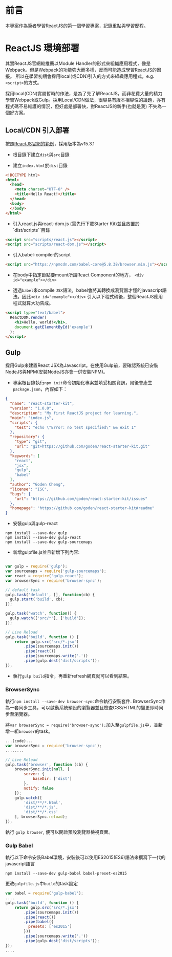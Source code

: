# 前言
本專案作為筆者學習ReactJS的第一個學習專案，記錄重點與學習歷程。

# ReactJS 環境部署
其實ReactJS官網較推薦以Module Handler的形式來組織應用程式，像是Webpack。但是Webpack的功能強大而多樣，反而可能造成學習ReactJS的困擾。
所以在學習初期會採用local(或CDN)引入的方式來組織應用程式，e.g. `<script>`的方式。

採用local(CDN)實屬暫時的作法，是為了先了解ReactJS，而非花費大量的精力學習Webpack或Gulp。採用Local/CDN做法，很容易有版本相容性的議題，亦有程式碼不易維護的情況，但好處是部署快，對ReactJS的新手(也就是我) 不失為一個好方案。

## Local/CDN 引入部署
按照[ReactJS官網的範例](https://facebook.github.io/react/index.html)，採用版本為v15.3.1

* 根目錄下建立`dist`與`src`目錄

* 建立`index.html`於`dist`目錄
```html
<!DOCTYPE html>
<html>
  <head>
    <meta charset="UTF-8" />
    <title>Hello React!</title>
  </head>
  <body>
  </body>
</html>
```

* 引入react.js與react-dom.js (需先行下載Starter Kit)並且放置於`dist/scripts``目錄
```html
<script src="scripts/react.js"></script>
<script src="scripts/react-dom.js"></script>
```

* 引入babel-compiler的script
```html
<script src="https://npmcdn.com/babel-core@5.8.38/browser.min.js"></script>
```

* 在body中指定節點要mount所謂React Component的地方， `<div id="example"></div>`

* 透過`babel`來compile `JSX`語法，babel會將其轉換成瀏覽器才懂的javascript語法。因此`<div id="example"></div>` 引入以下程式碼後，整個ReactJS應用程式就算大功告成。
```html
<script type="text/babel">
  ReactDOM.render(
    <h1>Hello, world!</h1>,
    document.getElementById('example')
  );
</script>
```

## Gulp
採用Gulp來建置React JSX為Javascript。在使用Gulp前，要確認系統已安裝NodeJS與NPM(安裝NodeJS亦會一併安裝NPM)。

* 專案根目錄執行`npm init`命令初始化專案並填妥相關資訊，爾後會產生`package.json`，內容如下：
```json
{
  "name": "react-starter-kit",
  "version": "1.0.0",
  "description": "My first ReactJS project for learning.",
  "main": "index.js",
  "scripts": {
    "test": "echo \"Error: no test specified\" && exit 1"
  },
  "repository": {
    "type": "git",
    "url": "git+https://github.com/goden/react-starter-kit.git"
  },
  "keywords": [
    "react",
    "jsx",
    "gulp",
    "babel"
  ],
  "author": "Goden Cheng",
  "license": "ISC",
  "bugs": {
    "url": "https://github.com/goden/react-starter-kit/issues"
  },
  "homepage": "https://github.com/goden/react-starter-kit#readme"
}
```

* 安裝gulp與gulp-react
```
npm install --save-dev gulp
npm install --save-dev gulp-react
npm install --save-dev gulp-sourcemaps
```

* 新增gulpfile.js並且新增下列內容:
```javascript

var gulp = require('gulp');
var sourcemaps = require('gulp-sourcemaps');
var react = require('gulp-react');
var browserSync = require('browser-sync');

// default task
gulp.task('default', [], function(cb) {
  gulp.start('build', cb);
});

gulp.task('watch', function() {
  gulp.watch(['src/*'], ['build']);
});

// Live Reload
gulp.task('build', function () {
    return gulp.src('src/*.jsx')
        .pipe(sourcemaps.init())
        .pipe(react())
        .pipe(sourcemaps.write('.'))
        .pipe(gulp.dest('dist/scripts'));
});
```

* 執行`gulp build`指令，再重新refresh網頁就可以看到結果。

### BrowserSync
執行`npm install --save-dev browser-sync`命令執行安裝套件. BrowserSync作為一套同步工具，可以啟動系統預設的瀏覽器並且檢查CSS/HTML的變更即時同步至瀏覽器。

將`var browserSync = require('browser-sync');`加入至`gulpfile.js`中，並新增一組`browser`的task。
```javascript
...(code)...
var browserSync = require('browser-sync');
........

// Live Reload
gulp.task('browser', function (cb) {
    browserSync.init(null, {
        server: {
            baseDir: ['dist']
        },
        notify: false
    });
    gulp.watch([
        'dist/**/*.html',
        'dist/**/*.js',
        'dist/**/*.css'
    ], browserSync.reload);
});
```
執行 `gulp browser`, 便可以開啟預設瀏覽器檢視頁面。

### Gulp Babel
執行以下命令安裝Babel環境，安裝後可以使用ES2015(ES6)語法來撰寫下一代的javascript語言
```
npm install --save-dev gulp-babel babel-preset-es2015
```

更改`gulpfile.js`中`build`的task設定
```javascript
var babel = require('gulp-babel');
....
gulp.task('build', function () {
    return gulp.src('src/*.jsx')
        .pipe(sourcemaps.init())
        .pipe(react())
        .pipe(babel({
          presets: ['es2015']
        }))
        .pipe(sourcemaps.write('.'))
        .pipe(gulp.dest('dist/scripts'));
});
....
```
